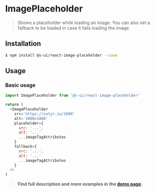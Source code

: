 # ImagePlaceholder

> Shows a placeholder while loading an image. You can also set a fallback to be loaded in case it fails loading the image.

## Installation

```sh
$ npm install @s-ui/react-image-placeholder --save
```

## Usage

### Basic usage
```js
import ImagePlaceholder from '@s-ui/react-image-placeholder'

return (
  <ImagePlaceholder
    src='https://satyr.io/1000'
    alt='1000x1000'
    placeholder={
      src: '...',
      alt: '...'
      ...imageTagAttributes
    }
    fallback={
      src: '...',
      alt: '...'
      ...imageTagAttributes
    }
  />
)
```


> **Find full description and more examples in the [demo page](https://sui-components.now.sh/workbench/image/placeholder/demo).**
